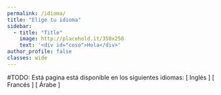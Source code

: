 ```yaml
---
permalink: /idioma/
title: "Elige tu idioma"
sidebar:
  - title: "Title"
    image: http://placehold.it/350x250
    text: '<div id="coso">Hola</div>'
author_profile: false
classes: wide
---
```


#TODO: Está pagina está disponible en los siguientes idiomas: [ Inglés ] [ Francés ] [ Árabe ]